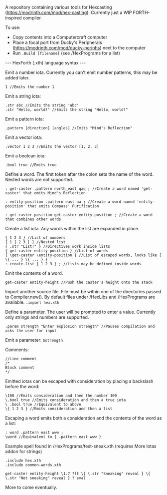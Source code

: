 
A repository containing various tools for Hexcasting (https://modrinth.com/mod/hex-casting).
Currently just a WIP FORTH-inspired compiler.

To use:
 - Copy contents into a Computercraft computer
 - Place a focal port from Ducky's Peripherals (https://modrinth.com/mod/ducky-periphs) next to the computer
 - Run ```.Build [filename]``` (see /HexPrograms for a list)

--- HexForth (.xth) language syntax ---

Emit a number iota.  Currently you can't emit number patterns, this may be added later.
```
1 //Emits the number 1
```

Emit a string iota:
```
.str abc //Emits the string 'abc'
.str "Hello, world!" //Emits the string "Hello, world!"
```

Emit a pattern iota:
```
.pattern [direction] [angles] //Emits "Mind's Reflection"
```

Emit a vector iota:
```
.vector 1 2 3 //Emits the vector [1, 2, 3]
``` 

Emit a boolean iota:
```
.bool true //Emits true
```

Define a word.  The first token after the colon sets the name of the word.  Nested words are not supported.
```
: get-caster .pattern north_east qaq ; //Create a word named 'get-caster' that emits Mind's Reflection

: entity-position .pattern east aa ; //Create a word named 'entity-position' that emits Compass' Purification

: get-caster-position get-caster entity-position ; //Create a word that combines other words
```

Create a list iota.  Any words within the list are expanded in place.
```
{ 1 2 3 } //List of numbers
{ 1 { 2 3 } } //Nested list
{ .str "List!" } //Directives work inside lists
{ get-caster entity-position } //List of words
{ \get-caster \entity-position } //List of escaped words, looks like { \{ ... } \{ ... } }
: create-list { 1 2 3 } ; //Lists may be defined inside words
```

Emit the contents of a word.
```
get-caster entity-height //Push the caster's height onto the stack
```

Import another source file.  File must be within one of the directories passed to Compiler.new().  By default files under /HexLibs and /HexPrograms are available.
```.import hex.xth ```

Define a parameter.  The user will be prompted to enter a value.  Currently only strings and numbers are supported.
```
.param strength "Enter explosion strength" //Pauses compilation and asks the user for input
```
Emit a parameter:
```$strength```

Comments:
```
//Line comment
/*
Block comment
*/
```

Emitted iotas can be escaped with consideration by placing a backslash before the word:
```
\100 //Emits consideration and then the number 100
\.bool true //Emits consideration and then a true iota
\ .bool true //Equivalent to above
\{ 1 2 3 } //Emits consideration and then a list
```
Escaping a word emits both a consideration and the contents of the word as a list:
```
: word .pattern east www ;
\word //Equivalent to { .pattern east www }
```
Example spell found in /HexPrograms/test-sneak.xth (requires More Iotas addon for strings)
```
.include hex.xth
.include common-words.xth

get-caster entity-height \1.7 ?lt \{ \.str "Sneaking" reveal } \{ \.str "Not sneaking" reveal } ? eval
```
More to come eventually.
